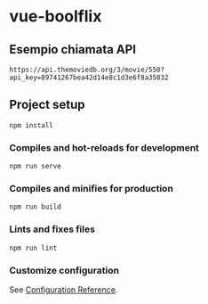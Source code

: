 # vue-boolflix

## Esempio chiamata API

```
https://api.themoviedb.org/3/movie/550?api_key=89741267bea42d14e8c1d3e6f8a35032
```

## Project setup

```
npm install
```

### Compiles and hot-reloads for development

```
npm run serve
```

### Compiles and minifies for production

```
npm run build
```

### Lints and fixes files

```
npm run lint
```

### Customize configuration

See [Configuration Reference](https://cli.vuejs.org/config/).
